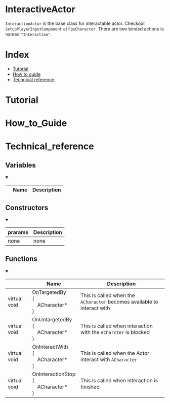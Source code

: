 # InteractiveActor
`InteractionActor` is the base class for interactable actor. Checkout `SetupPlayerInputComponent` at `FpsCharacter`. There are two binded actions is named `"Interaction"`.

# Index
- [Tutorial](#_Tutorial)
- [How to guide](#_How_to_Guide)
- [Technical reference](#_Technical_reference)

# Tutorial

# How_to_Guide


# Technical_reference
## Variables
<details open>
<summary></summary>

||Name|Description|
|-|-|-|

</details>

## Constructors
<details open>
<summary></summary>

|prarams|Description|
|-|-|
|none|none|

</details>

## Functions
<details open>
<summary></summary>

||Name|Description|
|-|-|-|
|virtual void|OnTargetedBy<br/>(<br/>&emsp;ACharacter*<br/>)|This is called when the `ACharacter` becomes available to interact with|
|virtual void|OnUntargetedBy<br/>(<br/>&emsp;ACharacter*<br/>)|This is called when interaction with the `ACharcter` is blocked|
|virtual void|OnInteractWith<br/>(<br/>&emsp;ACharacter*<br/>)|This is called when the Actor interact with `ACharacter`|
|virtual void|OnInteractionStop<br/>(<br/>&emsp;ACharacter*<br/>)|This is called when interaction is finished|